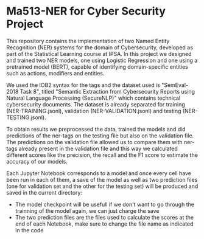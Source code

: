 # Ma513-NER for Cyber Security Project

This repository contains the implementation of two Named Entity Recognition (NER) systems for the domain of Cybersecurity, developed as part of the Statistical Learning course at IPSA. In this project we designed and trained two NER models, one using Logistic Regression and one using a pretrained model (BERT), capable of identifying domain-specific entities such as actions, modifiers and entities.

We used the IOB2 syntax for the tags and the dataset used is "SemEval-2018 Task 8", titled "Semantic Extraction from Cybersecurity Reports using Natural Language Processing (SecureNLP)" which contains technical cybersecurity documents. The dataset is already separated for training (NER-TRAINING.jsonl), validation (NER-VALIDATION.jsonl) and testing (NER-TESTING.jsonl). 

To obtain results we preprocessed the data, trained the models and did predictions of the ner-tags on the testing file but also on the validation file. The predictions on the validation file allowed us to compare them with ner-tags already present in the validation file and this way we calculated different scores like the precision, the recall and the F1 score to estimate the accuracy of our models.

Each Jupyter Notebook corresponds to a model and once every cell have been run in each of them, a save of the model as well as two prediction files (one for validation set and the other for the testing set) will be produced and saved in the current directory:
- The model checkpoint will be usefull if we don't want to go through the trainning of the model again, we can just charge the save
- The two prediction files are the files used to calculate the scores at the end of each Notebook, make sure to change the file name as indicated in the code
